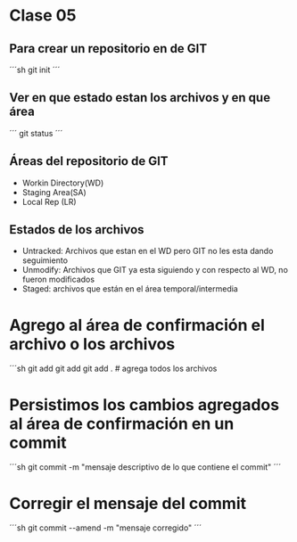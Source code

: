 # Clase 05

## Para crear un repositorio en de GIT

´´´sh
git init
´´´

## Ver en que estado estan los archivos y en que área

´´´
git status
´´´

## Áreas del repositorio de GIT

* Workin Directory(WD)
* Staging Area(SA)
* Local Rep (LR)

## Estados de los archivos

* Untracked: Archivos que estan en el WD pero GIT no les esta dando seguimiento
* Unmodify: Archivos que GIT ya esta siguiendo y con respecto al WD, no fueron modificados
* Staged: archivos que están en el área temporal/intermedia

# Agrego al área de confirmación el archivo o los archivos
´´´sh
git add <nombre del archivo>
git add <nombre del archivo> <nombre del archivo><nombre del archivo>
git add . # agrega todos los archivos 

# Persistimos los cambios agregados al área de confirmación en un commit

´´´sh
git commit -m "mensaje descriptivo de lo que contiene el commit"
´´´

# Corregir el mensaje del commit
´´´sh
git commit --amend -m "mensaje corregido"
´´´
